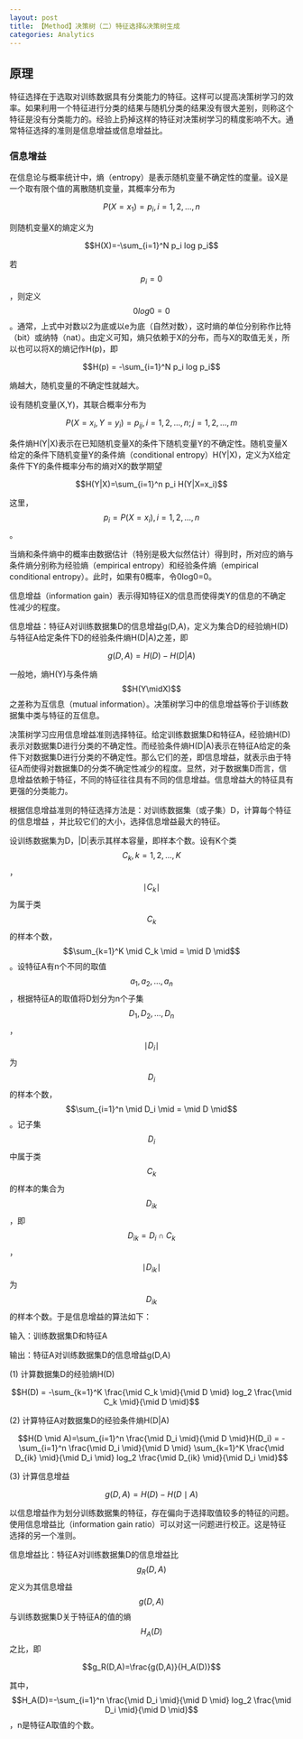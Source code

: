 ```yaml
---
layout: post
title: 【Method】决策树（二）特征选择&决策树生成
categories: Analytics
---
```


## 原理

特征选择在于选取对训练数据具有分类能力的特征。这样可以提高决策树学习的效率。如果利用一个特征进行分类的结果与随机分类的结果没有很大差别，则称这个特征是没有分类能力的。经验上扔掉这样的特征对决策树学习的精度影响不大。通常特征选择的准则是信息增益或信息增益比。

### 信息增益

在信息论与概率统计中，熵（entropy）是表示随机变量不确定性的度量。设X是一个取有限个值的离散随机变量，其概率分布为

$$P(X=x_1)=p_i, i=1,2,...,n$$

则随机变量X的熵定义为

$$H(X)=-\sum_{i=1}^N p_i log p_i$$

若$$p_i=0$$，则定义$$0log0=0$$。通常，上式中对数以2为底或以e为底（自然对数），这时熵的单位分别称作比特（bit）或纳特（nat）。由定义可知，熵只依赖于X的分布，而与X的取值无关，所以也可以将X的熵记作H(p)，即

$$H(p) = -\sum_{i=1}^N p_i log p_i$$

熵越大，随机变量的不确定性就越大。

设有随机变量(X,Y)，其联合概率分布为

$$P(X=x_i, Y=y_i)=p_{ij}, i=1,2,...,n; j=1,2,...,m$$

条件熵H(Y\|X)表示在已知随机变量X的条件下随机变量Y的不确定性。随机变量X给定的条件下随机变量Y的条件熵（conditional entropy）H(Y\|X)，定义为X给定条件下Y的条件概率分布的熵对X的数学期望

$$H(Y|X)=\sum_{i=1}^n p_i H(Y|X=x_i)$$

这里，$$p_i=P(X=x_i), i=1,2,...,n$$。

当熵和条件熵中的概率由数据估计（特别是极大似然估计）得到时，所对应的熵与条件熵分别称为经验熵（empirical entropy）和经验条件熵（empirical conditional entropy）。此时，如果有0概率，令0log0=0。

信息增益（information gain）表示得知特征X的信息而使得类Y的信息的不确定性减少的程度。

信息增益：特征A对训练数据集D的信息增益g(D,A)，定义为集合D的经验熵H(D)与特征A给定条件下D的经验条件熵H(D\|A)之差，即

$$g(D,A) = H(D) - H(D|A)$$

一般地，熵H(Y)与条件熵$$H(Y\midX)$$之差称为互信息（mutual information）。决策树学习中的信息增益等价于训练数据集中类与特征的互信息。

决策树学习应用信息增益准则选择特征。给定训练数据集D和特征A，经验熵H(D)表示对数据集D进行分类的不确定性。而经验条件熵H(D\|A)表示在特征A给定的条件下对数据集D进行分类的不确定性。那么它们的差，即信息增益，就表示由于特征A而使得对数据集D的分类不确定性减少的程度。显然，对于数据集D而言，信息增益依赖于特征，不同的特征往往具有不同的信息增益。信息增益大的特征具有更强的分类能力。

根据信息增益准则的特征选择方法是：对训练数据集（或子集）D，计算每个特征的信息增益 ，并比较它们的大小，选择信息增益最大的特征。

设训练数据集为D，\|D\|表示其样本容量，即样本个数。设有K个类$$C_k,k=1,2,...,K$$，$$\mid C_k \mid$$为属于类$$C_k$$的样本个数，$$\sum_{k=1}^K \mid C_k \mid = \mid D \mid$$。设特征A有n个不同的取值$${a_1,a_2,...,a_n}$$，根据特征A的取值将D划分为n个子集$$D_1, D_2,...,D_n$$，$$\mid D_i \mid$$为$$D_i$$的样本个数，$$\sum_{i=1}^n \mid D_i \mid = \mid D \mid$$。记子集$$D_i$$中属于类$$C_k$$的样本的集合为$$D_{ik}$$，即$$D_{ik} = D_i \cap C_k$$，$$\mid D_{ik} \mid$$为$$D_{ik}$$的样本个数。于是信息增益的算法如下：

输入：训练数据集D和特征A

输出：特征A对训练数据集D的信息增益g(D,A)

(1) 计算数据集D的经验熵H(D)

$$H(D) = -\sum_{k=1}^K \frac{\mid C_k \mid}{\mid D \mid} log_2 \frac{\mid C_k \mid}{\mid D \mid}$$

(2) 计算特征A对数据集D的经验条件熵H(D\|A)

$$H(D \mid A)=\sum_{i=1}^n \frac{\mid D_i \mid}{\mid D \mid}H(D_i) = -\sum_{i=1}^n \frac{\mid D_i \mid}{\mid D \mid} \sum_{k=1}^K \frac{\mid D_{ik} \mid}{\mid D_i \mid} log_2 \frac{\mid D_{ik} \mid}{\mid D_i \mid}$$

(3) 计算信息增益

$$g(D,A)=H(D)-H(D \mid A)$$

以信息增益作为划分训练数据集的特征，存在偏向于选择取值较多的特征的问题。使用信息增益比（information gain ratio）可以对这一问题进行校正。这是特征选择的另一个准则。

信息增益比：特征A对训练数据集D的信息增益比$$g_R(D,A)$$定义为其信息增益$$g(D,A)$$与训练数据集D关于特征A的值的熵$$H_A(D)$$之比，即

$$g_R(D,A)=\frac{g(D,A)}{H_A(D)}$$

其中，$$H_A(D)=-\sum_{i=1}^n \frac{\mid D_i \mid}{\mid D \mid} log_2 \frac{\mid D_i \mid}{\mid D \mid}$$，n是特征A取值的个数。




